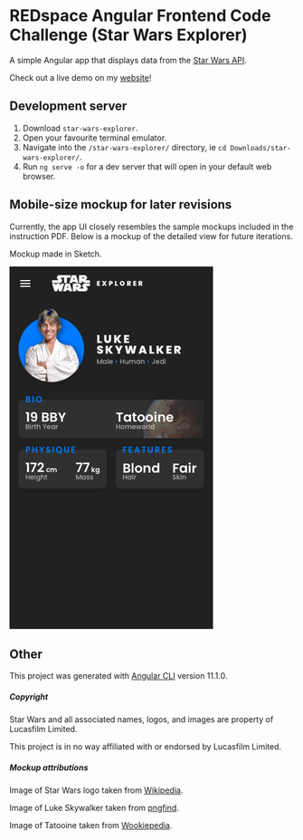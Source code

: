 # REDspace Angular Frontend Code Challenge (Star Wars Explorer)

A simple Angular app that displays data from the [Star Wars API](https://swapi.dev/).

Check out a live demo on my [website](https://joannab.ca/star-wars-explorer/)!

## Development server

1. Download `star-wars-explorer`.
2. Open your favourite terminal emulator.
3. Navigate into the `/star-wars-explorer/` directory, ie `cd Downloads/star-wars-explorer/`.
4. Run `ng serve -o` for a dev server that will open in your default web browser.

## Mobile-size mockup for later revisions

Currently, the app UI closely resembles the sample mockups included in the instruction PDF. Below is a mockup of the detailed view for future iterations.

Mockup made in Sketch. 

![Star Wars Explorer Mockup](StarWarsExplorer-Mockup.png)

## Other

This project was generated with [Angular CLI](https://github.com/angular/angular-cli) version 11.1.0.

##### Copyright

Star Wars and all associated names, logos, and images are property of Lucasfilm Limited.

This project is in no way affiliated with or endorsed by Lucasfilm Limited.

##### Mockup attributions

Image of Star Wars logo taken from [Wikipedia](https://en.wikipedia.org/wiki/Star_Wars#/media/File:Star_wars2.svg).

Image of Luke Skywalker taken from [pngfind](https://www.pngfind.com/mpng/hTmiJx_luke-skywalker-transparent-transparent-background-luke-skywalker-transparent/).

Image of Tatooine taken from [Wookiepedia](https://starwars.fandom.com/wiki/Tatooine?file=Tatooine_TPM.png).
